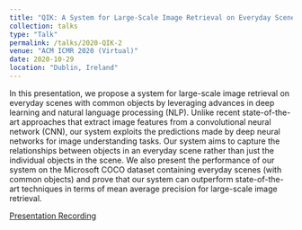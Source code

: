 ```yaml
---
title: "QIK: A System for Large-Scale Image Retrieval on Everyday Scenes With Common Objects"
collection: talks
type: "Talk"
permalink: /talks/2020-QIK-2
venue: "ACM ICMR 2020 (Virtual)"
date: 2020-10-29
location: "Dublin, Ireland"
---
```


In this presentation, we propose a system for large-scale image retrieval on everyday scenes with common objects by leveraging advances in deep learning and natural language processing (NLP). Unlike recent state-of-the-art approaches that extract image features from a convolutional neural network (CNN), our system exploits the predictions made by deep neural networks for image understanding tasks. Our system aims to capture the relationships between objects in an everyday scene rather than just the individual objects in the scene. We also present the performance of our system on the Microsoft COCO dataset containing everyday scenes (with common objects) and prove that our system can outperform state-of-the-art techniques in terms of mean average precision for large-scale image retrieval.

[Presentation Recording](https://www.loom.com/share/d0bbf5a36a2f44a8bcb10032b8b79e64)